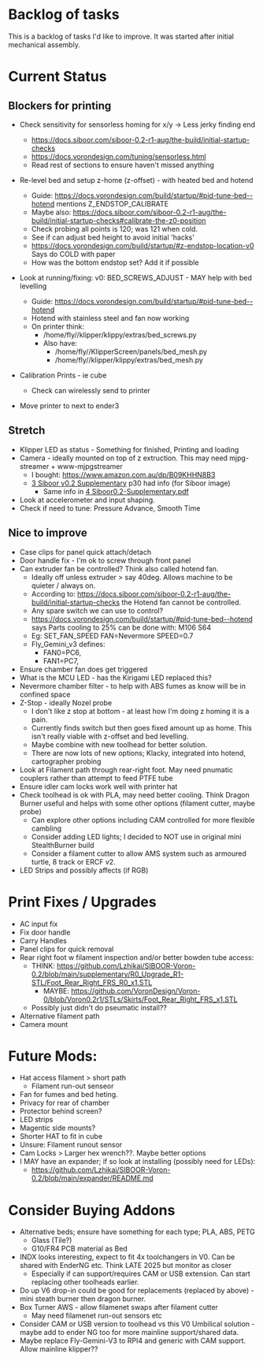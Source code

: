 # Backlog of tasks

This is a backlog of tasks I'd like to improve. It was started after initial mechanical assembly.

# Current Status
## Blockers for printing
* Check sensitivity for sensorless homing for x/y -> Less jerky finding end
    * https://docs.siboor.com/siboor-0.2-r1-aug/the-build/initial-startup-checks 
    * https://docs.vorondesign.com/tuning/sensorless.html
    * Read rest of sections to ensure haven't missed anything

* Re-level bed and setup z-home (z-offset) - with heated bed and hotend
    * Guide: https://docs.vorondesign.com/build/startup/#pid-tune-bed--hotend mentions Z_ENDSTOP_CALIBRATE
    * Maybe also: https://docs.siboor.com/siboor-0.2-r1-aug/the-build/initial-startup-checks#calibrate-the-z0-position
    * Check probing all points is 120; was 121 when cold.
    * See if can adjust bed height to avoid initial 'hacks'
    * https://docs.vorondesign.com/build/startup/#z-endstop-location-v0  Says do COLD with paper
    * How was the bottom endstop set? Add it if possible

* Look at running/fixing: v0: BED_SCREWS_ADJUST - MAY help with bed levelling
    * Guide: https://docs.vorondesign.com/build/startup/#pid-tune-bed--hotend
    * Hotend with stainless steel and fan now working
    * On printer think:
        * /home/fly//klipper/klippy/extras/bed_screws.py
      * Also have:
        * /home/fly//KlipperScreen/panels/bed_mesh.py
        * /home/fly//klipper/klippy/extras/bed_mesh.py

* Calibration Prints - ie cube
  * Check can wirelessly send to printer
* Move printer to next to ender3


## Stretch
* Klipper LED as status - Something for finished, Printing and loading
* Camera - ideally mounted on top of z extruction. This may need mjpg-streamer + www-mjpgstreamer
    * I bought: https://www.amazon.com.au/dp/B09KHHN8B3
    * [3 Siboor v0.2 Supplementary](https://github.com/Lzhikai/SIBOOR-Voron-0.2/blob/main/supplementary/SIBOOR%20V0.2%20Supplementary%20Manual.pdf) p30 had info (for Siboor image)
        * Same info in [4 Siboor0.2-Supplementary.pdf](https://github.com/Lzhikai/SIBOOR-Voron-0.2/blob/main/supplementary/SIBOOR0.2-supplementary.pdf)
* Look at accelerometer and input shaping.
* Check if need to tune: Pressure Advance, Smooth Time

## Nice to improve
* Case clips for panel quick attach/detach
* Door handle fix - I'm ok to screw through front panel
* Can extruder fan be controlled? Think also called hotend fan.
    * Ideally off unless extruder > say 40deg. Allows machine to be quieter / always on.
    * According to: https://docs.siboor.com/siboor-0.2-r1-aug/the-build/initial-startup-checks the Hotend fan cannot be controlled.
    * Any spare switch we can use to control?
    * https://docs.vorondesign.com/build/startup/#pid-tune-bed--hotend says Parts cooling to 25% can be done with: M106 S64
    * Eg: SET_FAN_SPEED FAN=Nevermore SPEED=0.7
    * Fly_Gemini_v3 defines:
        * FAN0=PC6,
        * FAN1=PC7,
* Ensure chamber fan does get triggered
* What is the MCU LED - has the Kirigami LED replaced this?
* Nevermore chamber filter - to help with ABS fumes as know will be in confined space
* Z-Stop - ideally Nozel probe
    * I don't like z stop at bottom - at least how I'm doing z homing it is a pain.
    * Currently finds switch but then goes fixed amount up as home. This isn't really viable with z-offset and bed levelling.
    * Maybe combine with new toolhead for better solution.
    * There are now lots of new options; Klacky, integrated into hotend, cartographer probing
* Look at Filament path through rear-right foot. May need pnumatic couplers rather than attempt to feed PTFE tube
* Ensure idler cam locks work well with printer hat
* Check toolhead is ok with PLA, may need better cooling. Think Dragon Burner useful and helps with some other options (filament cutter, maybe probe)
    * Can explore other options including CAM controlled for more flexible cambling
    * Consider adding LED lights; I decided to NOT use in original mini StealthBurner build
    * Consider a filament cutter to allow AMS system such as armoured turtle, 8 track or ERCF v2.
* LED Strips and possibly affects (if RGB)

# Print Fixes / Upgrades
* AC input fix
* Fix door handle
* Carry Handles
* Panel clips for quick removal
* Rear right foot w filament inspection and/or better bowden tube access:
    * THINK: https://github.com/Lzhikai/SIBOOR-Voron-0.2/blob/main/supplementary/R0_Upgrade_R1-STL/Foot_Rear_Right_FRS_R0_x1.STL
        * MAYBE: https://github.com/VoronDesign/Voron-0/blob/Voron0.2r1/STLs/Skirts/Foot_Rear_Right_FRS_x1.STL
    * Possibly just didn't do pseumatic install??
* Alternative filament path
* Camera mount


# Future Mods:
- Hat access filament > short path
    - Filament run-out senseor
- Fan for fumes and bed heting.
- Privacy for rear of chamber
- Protector behind screen?
- LED strips
- Magentic side mounts?
- Shorter HAT to fit in cube
- Unsure: Filament runout sensor
- Cam Locks > Larger hex wrench??. Maybe better options
- I MAY have an expander; if so look at installing (possibly need for LEDs):
    - https://github.com/Lzhikai/SIBOOR-Voron-0.2/blob/main/expander/README.md

# Consider Buying Addons
* Alternative beds; ensure have something for each type; PLA, ABS, PETG
  * Glass (Tile?)
  * G10/FR4 PCB material as Bed
* INDX looks interesting, expect to fit 4x toolchangers in V0. Can be shared with EnderNG etc. Think LATE 2025 but monitor as closer
  * Especially if can support/requires CAM or USB extension. Can start replacing other toolheads earlier.
* Do up V6 drop-in could be good for replacements (replaced by above) - mini steath burner then dragon burner.
* Box Turner AWS - allow filamenet swaps after filament cutter
  * May need filamenet run-out sensors etc
* Consider CAM or USB version to toolhead vs this V0 Umbilical solution - maybe add to ender NG too for more mainline support/shared data.
* Maybe replace Fly-Gemini-V3 to RPI4 and generic with CAM support. Allow mainline klipper??
